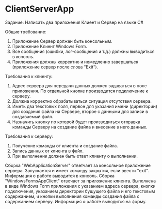 # ClientServerApp

Задание: Написать два приложения Клиент и Сервер на языке C#

Общие требование: 
1) Приложение Сервер должен быть консольным. 
2) Приложение Клиент Windows Form. 
3) Все сообщения (ошибки, лог-сообщения и т.д.) должны выводиться в консоль. 
4) Приложения должны корректно и немедленно завершаться (приложение сервер после слова "Exit").

Требования к клиенту: 
1) Адрес сервера для передачи данных должен задаваться в поле приложения. По отдельной кнопке производится подключение к серверу. 
2) Должна корректно обрабатываться ситуация отсутствия сервера. 
3) Иметь два текстовых поля, первое для указания имени (директории) для создания файла на Сервере, второе с данными для записи в создаваемый файл. 
4) Назначить кнопку по которой будет производиться отправка команды Серверу на создание файла и внесение в него данных.

Требования к серверу: 
1) Получение команды от клиента и создание файла. 
2) Запись данных от клиента в файл. 
3) При выполнении должен быть ответ клиенту о выполнении.

Сборка "WebApplicationServer" ответчает за консольное приложение сервера. Запускается и имеет команду закрытия, если ввести "exit". Информация о работе выводится в консоль.
Сборка "WindowsFormsAppClient" отвечает за приложение клиента. Выполнена в виде Windows Form приложения с указанием адреса сервера, кнопки подключения, указанием директории бущущего файла и его текстовым содержанием, и кнопки выполнения команды создания файла с содержанием серверу. Информация о работе выводится на форму. 
